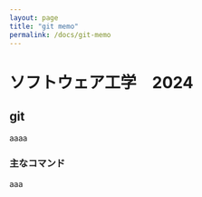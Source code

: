 ```yaml
---
layout: page
title: "git memo"
permalink: /docs/git-memo
---
```


# ソフトウェア工学　2024

## git
aaaa

### 主なコマンド

aaa